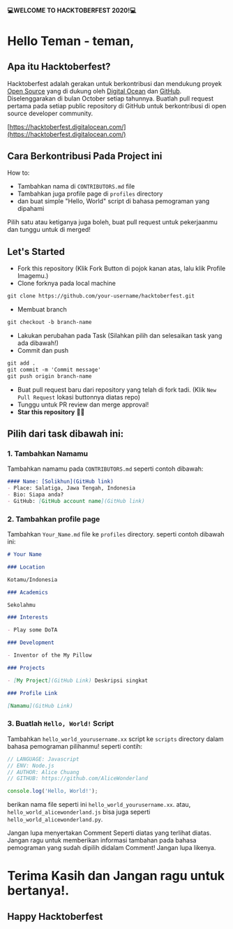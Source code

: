 #### 💻WELCOME TO HACKTOBERFEST 2020!💻
#
# Hello Teman - teman,
## Apa itu Hacktoberfest?
Hacktoberfest adalah gerakan untuk berkontribusi dan mendukung proyek [Open Source](https://github.com/open-source) yang di dukung oleh [Digital Ocean](https://hacktoberfest.digitalocean.com/) dan [GitHub](https://github.com/blog/2433-celebrate-open-source-this-october-with-hacktoberfest). Diselenggarakan di bulan October setiap tahunnya. Buatlah pull request pertama pada setiap public repository di GitHub untuk berkontribusi di open source developer community.

[https://hacktoberfest.digitalocean.com/](https://hacktoberfest.digitalocean.com/)

## Cara Berkontribusi Pada Project ini
How to:

* Tambahkan nama di `CONTRIBUTORS.md` file
* Tambahkan juga profile page di `profiles` directory
* dan buat simple "Hello, World" script di bahasa pemograman yang dipahami

Pilih satu atau ketiganya juga boleh, buat pull request untuk pekerjaanmu dan tunggu untuk di merged!

## Let's Started
* Fork this repository (Klik Fork Button di pojok kanan atas, lalu klik Profile Imagemu.)
* Clone forknya pada local machine 

```markdown
git clone https://github.com/your-username/hacktoberfest.git
```

* Membuat branch

```markdown
git checkout -b branch-name
```

* Lakukan perubahan pada Task (Silahkan pilih dan selesaikan task yang ada dibawah!)
* Commit dan push

```markdown
git add .
git commit -m 'Commit message'
git push origin branch-name
```

* Buat pull request baru dari repository yang telah di fork tadi. (Klik `New Pull Request` lokasi buttonnya diatas repo)
* Tunggu untuk PR review dan merge approval!
* __Star this repository__ 👌🏻

## Pilih dari task dibawah ini:
### 1. Tambahkan Namamu
Tambahkan namamu pada `CONTRIBUTORS.md` seperti contoh dibawah:

```markdown
#### Name: [Solikhun](GitHub link)
- Place: Salatiga, Jawa Tengah, Indonesia
- Bio: Siapa anda?
- GitHub: [GitHub account name](GitHub link)
```

### 2. Tambahkan profile page
Tambahkan `Your_Name.md` file ke `profiles` directory. seperti contoh dibawah ini:

```markdown
# Your Name

### Location

Kotamu/Indonesia

### Academics

Sekolahmu

### Interests

- Play some DoTA

### Development

- Inventor of the My Pillow

### Projects

- [My Project](GitHub Link) Deskripsi singkat

### Profile Link

[Namamu](GitHub Link)
```

### 3. Buatlah `Hello, World!` Script
Tambahkan `hello_world_yourusername.xx` script ke `scripts` directory dalam bahasa pemograman pilihanmu! seperti contih:

```Javascript
// LANGUAGE: Javascript
// ENV: Node.js
// AUTHOR: Alice Chuang
// GITHUB: https://github.com/AliceWonderland

console.log('Hello, World!');
```

berikan nama file seperti ini `hello_world_yourusername.xx`. atau, `hello_world_alicewonderland.js` bisa juga seperti `hello_world_alicewonderland.py`.

Jangan lupa menyertakan Comment Seperti diatas yang terlihat diatas. Jangan ragu untuk memberikan informasi tambahan pada bahasa pemograman yang sudah dipilih didalam Comment! Jangan lupa likenya.

# Terima Kasih dan Jangan ragu untuk bertanya!.

## Happy Hacktoberfest
